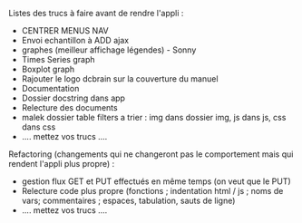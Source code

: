 Listes des trucs à faire avant de rendre l'appli :
- CENTRER MENUS NAV
- Envoi echantillon à ADD ajax
- graphes (meilleur affichage légendes) - Sonny
- Times Series graph
- Boxplot graph
- Rajouter le logo dcbrain sur la couverture du manuel
- Documentation
- Dossier docstring dans app
- Relecture des documents
- malek dossier table filters a trier : img dans dossier img, js dans js, css dans css
- .... mettez vos trucs ....

Refactoring (changements qui ne changeront pas le comportement mais qui rendent l'appli plus propre) :
- gestion flux GET et PUT effectués en même temps (on veut que le PUT)
- Relecture code plus propre (fonctions ; indentation html / js ; noms de vars; commentaires ; espaces, tabulation, sauts de ligne)
- .... mettez vos trucs ....
